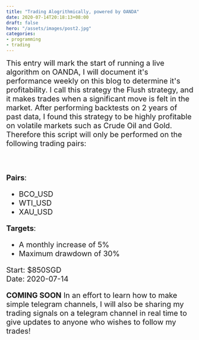 ```yaml
---
title: "Trading Alogrithmically, powered by OANDA"
date: 2020-07-14T20:18:13+08:00
draft: false
hero: "/assets/images/post2.jpg"
categories:
- programming
- trading
---
```


<span style="font-size:1.25rem;">
This entry will mark the start of running a live algorithm on OANDA, I will document it's performance weekly on this blog to determine it's profitability. I call this strategy the Flush strategy, and it makes trades when a significant move is felt in the market. After performing backtests on 2 years of past data, I found this strategy to be highly profitable on volatile markets such as Crude Oil and Gold. Therefore this script will only be performed on the following trading pairs:

<br></br>
__Pairs__:
* BCO_USD
* WTI_USD
* XAU_USD

__Targets__:
* A monthly increase of 5%
* Maximum drawdown of 30%

Start: $850SGD </br>
Date: 2020-07-14

**COMING SOON**
In an effort to learn how to make simple telegram channels, I will also be sharing my trading signals on a telegram channel in real time to give updates to anyone who wishes to follow my trades! 
 </span>